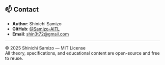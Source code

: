
## 📫 Contact

- **Author**: Shinichi Samizo  
- **GitHub**: [@Samizo-AITL](https://github.com/Samizo-AITL)  
- **Email**: shin3t72@gmail.com  

---

© 2025 Shinichi Samizo — MIT License  
All theory, specifications, and educational content are open-source and free to reuse.
